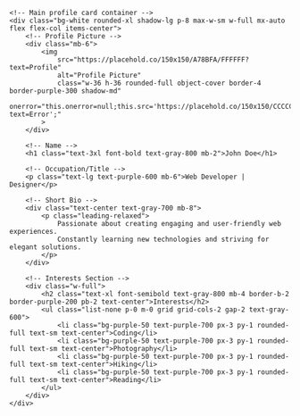 <!DOCTYPE html>
<html lang="en">
<head>
    <meta charset="UTF-8">
    <meta name="viewport" content="width=device-width, initial-scale=1.0">
    <title>My Profile</title>
    <!-- Tailwind CSS CDN for easy styling -->
    <script src="https://cdn.tailwindcss.com"></script>
    <style>
        /* Custom font for a clean look */
        body {
            font-family: 'Inter', sans-serif;
        }
    </style>
</head>
<body class="bg-gray-100 min-h-screen flex items-center justify-center p-4">

    <!-- Main profile card container -->
    <div class="bg-white rounded-xl shadow-lg p-8 max-w-sm w-full mx-auto flex flex-col items-center">
        <!-- Profile Picture -->
        <div class="mb-6">
            <img 
                src="https://placehold.co/150x150/A78BFA/FFFFFF?text=Profile" 
                alt="Profile Picture" 
                class="w-36 h-36 rounded-full object-cover border-4 border-purple-300 shadow-md"
                onerror="this.onerror=null;this.src='https://placehold.co/150x150/CCCCCC/000000?text=Error';"
            >
        </div>

        <!-- Name -->
        <h1 class="text-3xl font-bold text-gray-800 mb-2">John Doe</h1>

        <!-- Occupation/Title -->
        <p class="text-lg text-purple-600 mb-6">Web Developer | Designer</p>

        <!-- Short Bio -->
        <div class="text-center text-gray-700 mb-8">
            <p class="leading-relaxed">
                Passionate about creating engaging and user-friendly web experiences. 
                Constantly learning new technologies and striving for elegant solutions.
            </p>
        </div>

        <!-- Interests Section -->
        <div class="w-full">
            <h2 class="text-xl font-semibold text-gray-800 mb-4 border-b-2 border-purple-200 pb-2 text-center">Interests</h2>
            <ul class="list-none p-0 m-0 grid grid-cols-2 gap-2 text-gray-600">
                <li class="bg-purple-50 text-purple-700 px-3 py-1 rounded-full text-sm text-center">Coding</li>
                <li class="bg-purple-50 text-purple-700 px-3 py-1 rounded-full text-sm text-center">Photography</li>
                <li class="bg-purple-50 text-purple-700 px-3 py-1 rounded-full text-sm text-center">Hiking</li>
                <li class="bg-purple-50 text-purple-700 px-3 py-1 rounded-full text-sm text-center">Reading</li>
            </ul>
        </div>
    </div>

</body>
</html>
